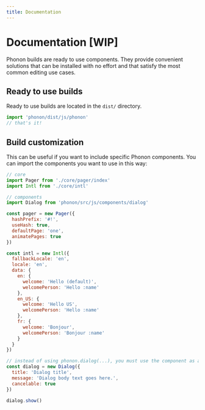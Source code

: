 ```yaml
---
title: Documentation
---
```


# Documentation [WIP]

Phonon builds are ready to use components.
They provide convenient solutions that can be installed with no effort and that satisfy the most common editing use cases.

## Ready to use builds

Ready to use builds are located in the `dist/` directory.

```js
import 'phonon/dist/js/phonon'
// that's it!
```

## Build customization

This can be useful if you want to include specific Phonon components.
You can import the components you want to use in this way:

```js
// core
import Pager from './core/pager/index'
import Intl from './core/intl'

// components
import Dialog from 'phonon/src/js/components/dialog'

const pager = new Pager({
  hashPrefix: '#!',
  useHash: true,
  defaultPage: 'one',
  animatePages: true
})

const intl = new Intl({
  fallbackLocale: 'en',
  locale: 'en',
  data: {
    en: {
      welcome: 'Hello (default)',
      welcomePerson: 'Hello :name'
    },
    en_US: {
      welcome: 'Hello US',
      welcomePerson: 'Hello :name'
    },
    fr: {
      welcome: 'Bonjour',
      welcomePerson: 'Bonjour :name'
    }
  }
})

// instead of using phonon.dialog(...), you must use the component as an object:
const dialog = new Dialog({
  title: 'Dialog title',
  message: 'Dialog body text goes here.',
  cancelable: true
})

dialog.show()
```
